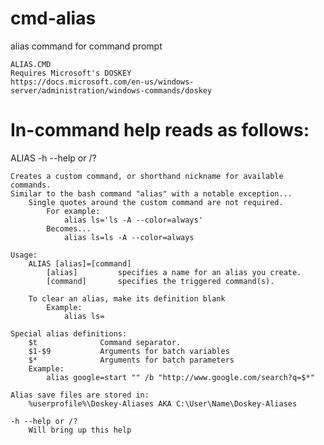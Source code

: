 # cmd-alias
alias command for command prompt
	
	ALIAS.CMD
	Requires Microsoft's DOSKEY
	https://docs.microsoft.com/en-us/windows-server/administration/windows-commands/doskey

# In-command help reads as follows:
ALIAS
	-h --help or /?
  
	Creates a custom command, or shorthand nickname for available commands.
	Similar to the bash command "alias" with a notable exception...
		Single quotes around the custom command are not required.
			For example:
				alias ls='ls -A --color=always'
			Becomes...
				alias ls=ls -A --color=always
		
	Usage:
		ALIAS [alias]=[command]
			[alias]			specifies a name for an alias you create.
			[command]		specifies the triggered command(s).

 		To clear an alias, make its definition blank
			Example:
				alias ls=

	Special alias definitions:
		$t     			Command separator.
		$1-$9  			Arguments for batch variables
		$*     			Arguments for batch parameters
		Example:
			alias google=start "" /b "http://www.google.com/search?q=$*"

	Alias save files are stored in:
		%userprofile%\Doskey-Aliases AKA C:\User\Name\Doskey-Aliases

	-h --help or /?
		Will bring up this help
